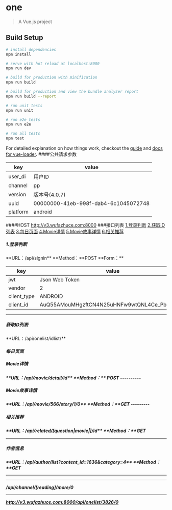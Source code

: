 # one

> A Vue.js project

## Build Setup

``` bash
# install dependencies
npm install

# serve with hot reload at localhost:8080
npm run dev

# build for production with minification
npm run build

# build for production and view the bundle analyzer report
npm run build --report

# run unit tests
npm run unit

# run e2e tests
npm run e2e

# run all tests
npm test
```

For detailed explanation on how things work, checkout the [guide](http://vuejs-templates.github.io/webpack/) and [docs for vue-loader](http://vuejs.github.io/vue-loader).
####公共请求参数

| key      | value |
| ------    | -----    |
| user_di  |  用户ID |
| channel |  pp        |
| version  |  版本号(4.0.7) |
| uuid       |  00000000-41eb-998f-dab4-6c1045072748 |
| platform |  android |
####HOST
http://v3.wufazhuce.com:8000
###接口列表
[1.登录判断](#1)
[2.获取ID列表](#2)
[3.每日页面](#3)
[4.Movie详情](#4)
[5.Movie故事详情](#5)
[6.相关推荐](#6)

<h5 id="1">1.登录判断</h5>
**URL：/api/signin**
**Method：**POST
**Form：**

| key      | value |
| ------    | -----    |
| jwt       |  Json Web Token |
| vendor | 2 |
| client_type | ANDROID |
| client_id | AuQ55AMouMHgzftCN4N25uHNFw9wtQNL4Ce_PbwyAzBu|
--------
<h5 id=2>获取ID列表</h5>
**URL：/api/onelist/idlist/**

<h5 id=3>每日页面<h5.
**URL：**

---------
<h5 id=4>Movie详情</h5>
**URL：/api/movie/detail/id**
**Method：** POST
----------
<h5 id=5>Movie故事详情</h5>
**URL：/api/movie/566/story/1/0**
**Method：**GET
---------
<h5 id=6>相关推荐</h5>
**URL：/api/related/[question|movie|]/id**
**Method：**GET

----------
<h5 id=7>作者信息</h5>
**URL：/api/author/list?content_id=1636&category=4**
**Method：**GET

----------

-------

/api/channel/[reading]/more/0

---------
http://v3.wufazhuce.com:8000/api/onelist/3826/0
